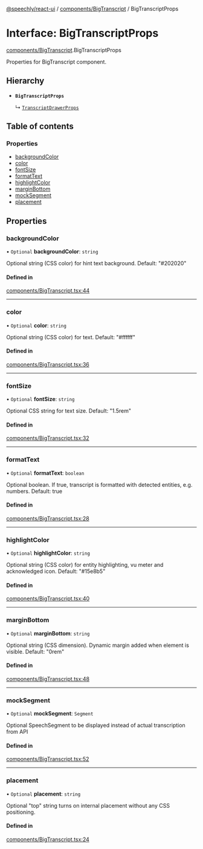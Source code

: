 [@speechly/react-ui](../README.md) / [components/BigTranscript](../modules/components_BigTranscript.md) / BigTranscriptProps

# Interface: BigTranscriptProps

[components/BigTranscript](../modules/components_BigTranscript.md).BigTranscriptProps

Properties for BigTranscript component.

## Hierarchy

- **`BigTranscriptProps`**

  ↳ [`TranscriptDrawerProps`](components_TranscriptDrawer.TranscriptDrawerProps.md)

## Table of contents

### Properties

- [backgroundColor](components_BigTranscript.BigTranscriptProps.md#backgroundcolor)
- [color](components_BigTranscript.BigTranscriptProps.md#color)
- [fontSize](components_BigTranscript.BigTranscriptProps.md#fontsize)
- [formatText](components_BigTranscript.BigTranscriptProps.md#formattext)
- [highlightColor](components_BigTranscript.BigTranscriptProps.md#highlightcolor)
- [marginBottom](components_BigTranscript.BigTranscriptProps.md#marginbottom)
- [mockSegment](components_BigTranscript.BigTranscriptProps.md#mocksegment)
- [placement](components_BigTranscript.BigTranscriptProps.md#placement)

## Properties

### backgroundColor

• `Optional` **backgroundColor**: `string`

Optional string (CSS color) for hint text background. Default: "#202020"

#### Defined in

[components/BigTranscript.tsx:44](https://github.com/speechly/react-ui/blob/b0ff445/src/components/BigTranscript.tsx#L44)

___

### color

• `Optional` **color**: `string`

Optional string (CSS color) for text. Default: "#ffffff"

#### Defined in

[components/BigTranscript.tsx:36](https://github.com/speechly/react-ui/blob/b0ff445/src/components/BigTranscript.tsx#L36)

___

### fontSize

• `Optional` **fontSize**: `string`

Optional CSS string for text size. Default: "1.5rem"

#### Defined in

[components/BigTranscript.tsx:32](https://github.com/speechly/react-ui/blob/b0ff445/src/components/BigTranscript.tsx#L32)

___

### formatText

• `Optional` **formatText**: `boolean`

Optional boolean. If true, transcript is formatted with detected entities, e.g. numbers. Default: true

#### Defined in

[components/BigTranscript.tsx:28](https://github.com/speechly/react-ui/blob/b0ff445/src/components/BigTranscript.tsx#L28)

___

### highlightColor

• `Optional` **highlightColor**: `string`

Optional string (CSS color) for entity highlighting, vu meter and acknowledged icon. Default: "#15e8b5"

#### Defined in

[components/BigTranscript.tsx:40](https://github.com/speechly/react-ui/blob/b0ff445/src/components/BigTranscript.tsx#L40)

___

### marginBottom

• `Optional` **marginBottom**: `string`

Optional string (CSS dimension). Dynamic margin added when element is visible. Default: "0rem"

#### Defined in

[components/BigTranscript.tsx:48](https://github.com/speechly/react-ui/blob/b0ff445/src/components/BigTranscript.tsx#L48)

___

### mockSegment

• `Optional` **mockSegment**: `Segment`

Optional SpeechSegment to be displayed instead of actual transcription from API

#### Defined in

[components/BigTranscript.tsx:52](https://github.com/speechly/react-ui/blob/b0ff445/src/components/BigTranscript.tsx#L52)

___

### placement

• `Optional` **placement**: `string`

Optional "top" string turns on internal placement without any CSS positioning.

#### Defined in

[components/BigTranscript.tsx:24](https://github.com/speechly/react-ui/blob/b0ff445/src/components/BigTranscript.tsx#L24)
